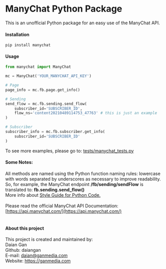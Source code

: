 # ManyChat Python Package

This is an unofficial Python package for an easy use of the ManyChat API.

#### Installation
```text
pip install manychat
```
#### Usage
```python
from manychat import ManyChat

mc = ManyChat('YOUR_MANYCHAT_API_KEY')

# Page
page_info = mc.fb.page.get_info()

# Sending
send_flow = mc.fb.sending.send_flow(
    subscriber_id='SUBSCRIBER_ID',
    flow_ns='content20210489114753_47763' # this is just an example
)

# Subscriber
subscriber_info = mc.fb.subscriber.get_info(
    subscriber_id='SUBSCRIBER_ID'
)

```
To see more examples, please go to: [tests/manychat_tests.py](tests/manychat_tests.py)

#### Some Notes:
All methods are named using the Python function naming rules: lowercase with words separated by underscores as necessary to improve readability.
<br>
So, for example, the ManyChat endpoint __/fb/sending/sendFlow__ is translated to: __fb.sending.send_flow()__
<br>
More info about [Style Guide for Python Code.](https://www.python.org/dev/peps/pep-0008/#function-and-variable-names)
<br>
<br>
Please read the official ManyChat API Documentation:
<br>
[https://api.manychat.com/](https://api.manychat.com/)
<br>
<br>

#### About this project

This project is created and maintained by:
<br>
Daian Gan <br>
Github: daiangan<br/>
E-mail: daian@ganmedia.com<br/>
Website: https://ganmedia.com<br/>